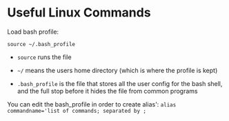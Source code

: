 # Useful Linux Commands
Load bash profile:
```
source ~/.bash_profile
```

- `source` runs the file

- `~/` means the users home directory (which is where the profile is kept)

- `.bash_profile` is the file that stores all the user config for the bash shell, and the full stop before it hides the file from common programs


You can edit the bash_profile in order to create alias':
`alias commandname='list of commands; separated by ;`
